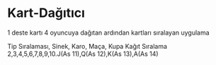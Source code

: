 # Kart-Dağıtıcı
1 deste kartı 4 oyuncuya dağıtan ardından kartları sıralayan uygulama

Tip Sıralaması, Sinek, Karo, Maça, Kupa
Kağıt Sıralama 2,3,4,5,6,7,8,9,10.J(As 11),Q(As 12),K(As 13),A(As 14)
